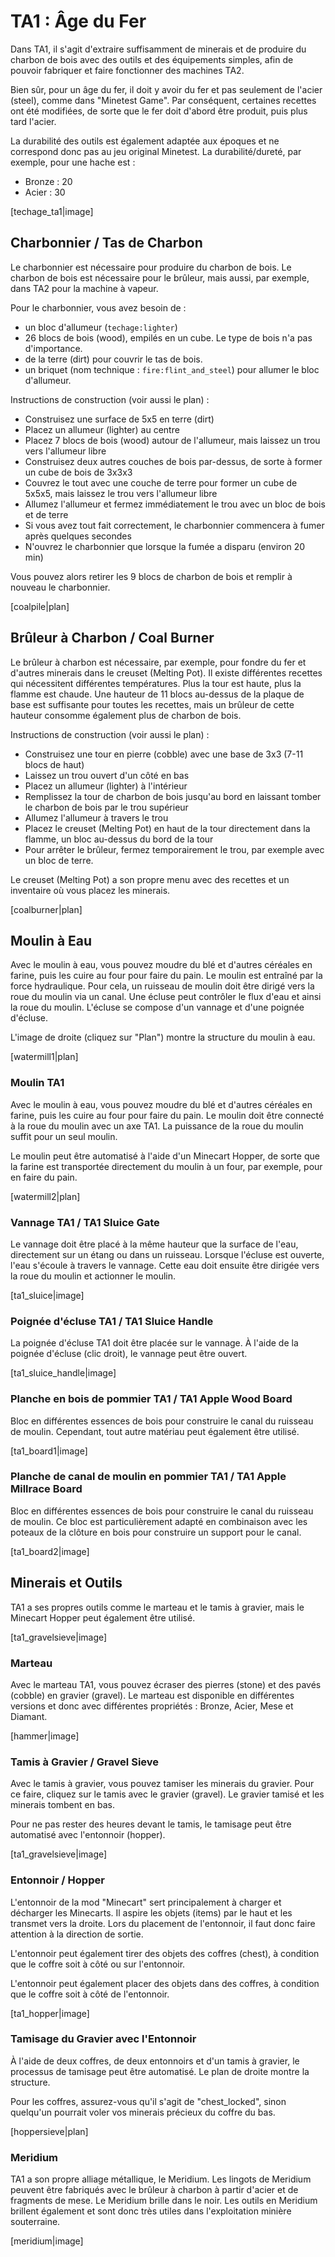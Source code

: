 # TA1 : Âge du Fer

Dans TA1, il s'agit d'extraire suffisamment de minerais et de produire du charbon de bois avec des outils et des équipements simples, afin de pouvoir fabriquer et faire fonctionner des machines TA2.

Bien sûr, pour un âge du fer, il doit y avoir du fer et pas seulement de l'acier (steel), comme dans "Minetest Game". Par conséquent, certaines recettes ont été modifiées, de sorte que le fer doit d'abord être produit, puis plus tard l'acier.

La durabilité des outils est également adaptée aux époques et ne correspond donc pas au jeu original Minetest.
La durabilité/dureté, par exemple, pour une hache est :

* Bronze : 20
* Acier : 30

[techage_ta1|image]

## Charbonnier / Tas de Charbon

Le charbonnier est nécessaire pour produire du charbon de bois. Le charbon de bois est nécessaire pour le brûleur, mais aussi, par exemple, dans TA2 pour la machine à vapeur.

Pour le charbonnier, vous avez besoin de :

- un bloc d'allumeur (`techage:lighter`)
- 26 blocs de bois (wood), empilés en un cube. Le type de bois n'a pas d'importance.
- de la terre (dirt) pour couvrir le tas de bois.
- un briquet (nom technique : `fire:flint_and_steel`) pour allumer le bloc d'allumeur.

Instructions de construction (voir aussi le plan) :

- Construisez une surface de 5x5 en terre (dirt)
- Placez un allumeur (lighter) au centre
- Placez 7 blocs de bois (wood) autour de l'allumeur, mais laissez un trou vers l'allumeur libre
- Construisez deux autres couches de bois par-dessus, de sorte à former un cube de bois de 3x3x3
- Couvrez le tout avec une couche de terre pour former un cube de 5x5x5, mais laissez le trou vers l'allumeur libre
- Allumez l'allumeur et fermez immédiatement le trou avec un bloc de bois et de terre
- Si vous avez tout fait correctement, le charbonnier commencera à fumer après quelques secondes
- N'ouvrez le charbonnier que lorsque la fumée a disparu (environ 20 min)

Vous pouvez alors retirer les 9 blocs de charbon de bois et remplir à nouveau le charbonnier.

[coalpile|plan]

## Brûleur à Charbon / Coal Burner

Le brûleur à charbon est nécessaire, par exemple, pour fondre du fer et d'autres minerais dans le creuset (Melting Pot). Il existe différentes recettes qui nécessitent différentes températures. Plus la tour est haute, plus la flamme est chaude. Une hauteur de 11 blocs au-dessus de la plaque de base est suffisante pour toutes les recettes, mais un brûleur de cette hauteur consomme également plus de charbon de bois.

Instructions de construction (voir aussi le plan) :

* Construisez une tour en pierre (cobble) avec une base de 3x3 (7-11 blocs de haut)
* Laissez un trou ouvert d'un côté en bas
* Placez un allumeur (lighter) à l'intérieur
* Remplissez la tour de charbon de bois jusqu'au bord en laissant tomber le charbon de bois par le trou supérieur
* Allumez l'allumeur à travers le trou
* Placez le creuset (Melting Pot) en haut de la tour directement dans la flamme, un bloc au-dessus du bord de la tour
* Pour arrêter le brûleur, fermez temporairement le trou, par exemple avec un bloc de terre.

Le creuset (Melting Pot) a son propre menu avec des recettes et un inventaire où vous placez les minerais.

[coalburner|plan]

## Moulin à Eau

Avec le moulin à eau, vous pouvez moudre du blé et d'autres céréales en farine, puis les cuire au four pour faire du pain. Le moulin est entraîné par la force hydraulique. Pour cela, un ruisseau de moulin doit être dirigé vers la roue du moulin via un canal.
Une écluse peut contrôler le flux d'eau et ainsi la roue du moulin.
L'écluse se compose d'un vannage et d'une poignée d'écluse.

L'image de droite (cliquez sur "Plan") montre la structure du moulin à eau.

[watermill1|plan]

### Moulin TA1

Avec le moulin à eau, vous pouvez moudre du blé et d'autres céréales en farine, puis les cuire au four pour faire du pain.
Le moulin doit être connecté à la roue du moulin avec un axe TA1. La puissance de la roue du moulin suffit pour un seul moulin.

Le moulin peut être automatisé à l'aide d'un Minecart Hopper, de sorte que la farine est transportée directement du moulin à un four, par exemple, pour en faire du pain.

[watermill2|plan]

### Vannage TA1 / TA1 Sluice Gate

Le vannage doit être placé à la même hauteur que la surface de l'eau, directement sur un étang ou dans un ruisseau.
Lorsque l'écluse est ouverte, l'eau s'écoule à travers le vannage. Cette eau doit ensuite être dirigée vers la roue du moulin et actionner le moulin.

[ta1_sluice|image]

### Poignée d'écluse TA1 / TA1 Sluice Handle

La poignée d'écluse TA1 doit être placée sur le vannage. À l'aide de la poignée d'écluse (clic droit), le vannage peut être ouvert.

[ta1_sluice_handle|image]

### Planche en bois de pommier TA1 / TA1 Apple Wood Board

Bloc en différentes essences de bois pour construire le canal du ruisseau de moulin. Cependant, tout autre matériau peut également être utilisé.

[ta1_board1|image]

### Planche de canal de moulin en pommier TA1 / TA1 Apple Millrace Board

Bloc en différentes essences de bois pour construire le canal du ruisseau de moulin. Ce bloc est particulièrement adapté en combinaison avec les poteaux de la clôture en bois pour construire un support pour le canal.

[ta1_board2|image]

## Minerais et Outils

TA1 a ses propres outils comme le marteau et le tamis à gravier, mais le Minecart Hopper peut également être utilisé.

[ta1_gravelsieve|image]

### Marteau

Avec le marteau TA1, vous pouvez écraser des pierres (stone) et des pavés (cobble) en gravier (gravel). Le marteau est disponible en différentes versions et donc avec différentes propriétés : Bronze, Acier, Mese et Diamant.

[hammer|image]

### Tamis à Gravier / Gravel Sieve

Avec le tamis à gravier, vous pouvez tamiser les minerais du gravier. Pour ce faire, cliquez sur le tamis avec le gravier (gravel). Le gravier tamisé et les minerais tombent en bas.

Pour ne pas rester des heures devant le tamis, le tamisage peut être automatisé avec l'entonnoir (hopper).

[ta1_gravelsieve|image]

### Entonnoir / Hopper

L'entonnoir de la mod "Minecart" sert principalement à charger et décharger les Minecarts. Il aspire les objets (items) par le haut et les transmet vers la droite. Lors du placement de l'entonnoir, il faut donc faire attention à la direction de sortie.

L'entonnoir peut également tirer des objets des coffres (chest), à condition que le coffre soit à côté ou sur l'entonnoir.

L'entonnoir peut également placer des objets dans des coffres, à condition que le coffre soit à côté de l'entonnoir.

[ta1_hopper|image]

### Tamisage du Gravier avec l'Entonnoir

À l'aide de deux coffres, de deux entonnoirs et d'un tamis à gravier, le processus de tamisage peut être automatisé. Le plan de droite montre la structure.

Pour les coffres, assurez-vous qu'il s'agit de "chest_locked", sinon quelqu'un pourrait voler vos minerais précieux du coffre du bas.

[hoppersieve|plan]

### Meridium

TA1 a son propre alliage métallique, le Meridium. Les lingots de Meridium peuvent être fabriqués avec le brûleur à charbon à partir d'acier et de fragments de mese. Le Meridium brille dans le noir. Les outils en Meridium brillent également et sont donc très utiles dans l'exploitation minière souterraine.

[meridium|image]
